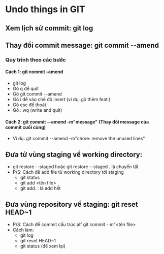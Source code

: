 # Undo things in GIT
## Xem lịch sử commit: git log 
## Thay đổi commit message: git commit --amend
### Quy trình theo các bước
#### Cách 1: git commit -amend
- git log 
- Gõ q để quit
- Gõ git commit --amend 
- Gõ i để vào chế độ insert (ví dụ: gõ thêm feat:)
- Gõ esc để thoát 
- Gõ : wq (write and quit)
#### Cách 2: git commit --amend -m"message" (Thay đổi message của commit cuối cùng)
-  Ví dụ: git commit --amend -m"chore: remove the unused lines" 
## Đưa từ vùng staging về working directory:
- git restore --staged <file> hoặc git restore --staged <file>. là chuyển tất
- P/S: Cách để add file từ working directory tới staging 
  - git status
  - git add <tên file>
  - git add. : là add hết 
## Đưa vùng repository về staging: git reset HEAD~1
- P/S: Cách để commit cấu trúc alf git commit - m"<tên file>
- Cách làm: 
    - git log 
    - git reset HEAD~1
    - git status (để xem lại)